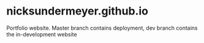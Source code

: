 # nicksundermeyer.github.io

Portfolio website. Master branch contains deployment, dev branch contains the in-development website
